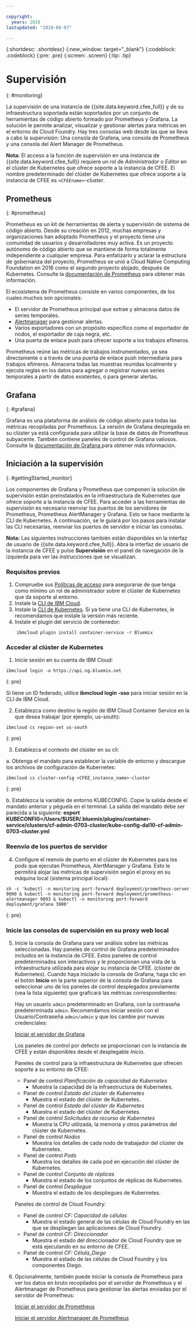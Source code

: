 ```yaml
---

copyright:
  years: 2018
lastupdated: "2018-08-07"

---
```


{:shortdesc: .shortdesc}
{:new_window: target="_blank"}
{:codeblock: .codeblock}
{:pre: .pre}
{:screen: .screen}
{:tip: .tip}

# Supervisión
{: #monitoring}

La supervisión de una instancia de {{site.data.keyword.cfee_full}} y de su infraestructura soportada están soportados por un conjunto de herramientas de código abierto formado por Prometheus y Grafana.  La solución le permite analizar, visualizar y gestionar alertas para métricas en el entorno de Cloud Foundry.  Hay tres consolas web desde las que se lleva a cabo la supervisión: Una consola de Grafana, una consola de Prometheus y una consola del Alert Manager de Prometheus.

**Nota:** El acceso a la función de supervisión en una instancia de {{site.data.keyword.cfee_full}} requiere un rol de _Administrador_ o _Editor_ en el clúster de Kubernetes que ofrece soporte a la instancia de CFEE.  El nombre predeterminado del clúster de Kubernetes que ofrece soporte a la instancia de CFEE es _`<CFEEname>`-cluster_.

## Prometheus
{: #prometheus}

Prometheus es un kit de herramientas de alerta y supervisión de sistema de código abierto. Desde su creación en 2012, muchas empresas y organizaciones han adoptado Prometheus y el proyecto tiene una comunidad de usuarios y desarrolladores muy activa.
Es un proyecto autónomo de código abierto que se mantiene de forma totalmente independiente a cualquier empresa. Para enfatizarlo y aclarar la estructura de gobernanza del proyecto, Prometheus se unió a Cloud Native Computing Foundation en 2016 como el segundo proyecto alojado, después de Kubernetes. Consulte la [documentación de Prometheus](https://prometheus.io/docs/introduction/overview/) para obtener más información.

El ecosistema de Prometheus consiste en varios componentes, de los cuales muchos son opcionales:

* El servidor de Prometheus principal que extrae y almacena datos de series temporales.</li>
* [Alertmanager](https://prometheus.io/docs/alerting/alertmanager/) para gestionar alertas.</li>
* Varios exportadores con un propósito específico como el exportador de nodos, el exportador de caja negra, etc.</li>
* Una puerta de enlace push para ofrecer soporte a los trabajos efímeros.</li>

Prometheus reúne las métricas de trabajos instrumentados, ya sea directamente o a través de una puerta de enlace push intermediaria para trabajos efímeros. Almacena todas las muestras reunidas localmente y ejecuta reglas en los datos para agregar o registrar nuevas series temporales a partir de datos existentes, o para generar alertas.

## Grafana
{: #grafana}

Grafana es una plataforma de análisis de código abierto para todas las métricas recopiladas por Prometheus. La versión de Grafana desplegada en su clúster ya está configurada para utilizar la base de datos de Prometheus subyacente. También contiene paneles de control de Grafana valiosos.  Consulte la [documentación de Grafana ](http://docs.grafana.org/guides/getting_started/) para obtener más información.

## Iniciación a la supervisión
{: #gettingStarted_monitor}

Los componentes de Grafana y Prometheus que componen la solución de supervisión están preinstalados en la infraestructura de Kubernetes que ofrece soporte a la instancia de CFEE.  Para acceder a las herramientas de supervisión es necesario reenviar los puertos de los servidores de Prometheus, Prometheus AlertManager y Grafana.  Esto se hace mediante la CLI de Kubernetes.
A continuación, se le guiará por los pasos para instalar las CLI necesarias, reenviar los puertos de servidor e iniciar las consolas.

**Nota:** Las siguientes instrucciones también están disponibles en la interfaz de usuario de {{site.data.keyword.cfee_full}}.  Abra la interfaz de usuario de la instancia de CFEE y pulse **Supervisión** en el panel de navegación de la izquierda para ver las instrucciones que se visualizan.

### Requisitos previos

1. Compruebe sus [Políticas de acceso](https://console.bluemix.net/iam/#/users) para asegurarse de que tenga como mínimo un rol de administrador sobre el clúster de Kubernetes que da soporte al entorno.
2. Instale la [CLI de IBM Cloud](https://console.bluemix.net/docs/cli/reference/ibmcloud/download_cli.html#install_use).
3. Instale la [CLI de Kubernetes](https://kubernetes.io/docs/tasks/tools/install-kubectl/).  Si ya tiene una CLI de Kubernetes, le recomendamos que instale la versión más reciente.
4. Instale el plugin del servicio de contenedor:
```
    ibmcloud plugin install container-service -r Bluemix
```

### Acceder al clúster de Kubernetes

1. Inicie sesión en su cuenta de IBM Cloud:

  ```
  ibmcloud login -a https://api.ng.bluemix.net
  ```
  {: pre}

  Si tiene un ID federado, utilice __ibmcloud login -sso__ para iniciar sesión en la CLI de IBM Cloud.

2. Establezca como destino la región de IBM Cloud Container Service en la que desea trabajar (por ejemplo, us-south):

  ```
  ibmcloud cs region-set us-south
  ```
  {: pre}

3. Establezca el contexto del clúster en su cli:

  a. Obtenga el mandato para establecer la variable de entorno y descargue los archivos de configuración de Kubernetes:

  ```
  ibmcloud cs cluster-config <CFEE_instance_name>-cluster
  ```
  {: pre}

  b. Establezca la variable de entorno KUBECONFIG. Copie la salida desde el mandato anterior y péguela en el terminal. La salida del mandato debe ser parecida a la siguiente:
  __export KUBECONFIG=/Users/$USER/.bluemix/plugins/container-service/clusters/cf-admin-0703-cluster/kube-config-dal10-cf-admin-0703-cluster.yml__

### Reenvío de los puertos de servidor
4. Configure el reenvío de puerto en el clúster de Kubernetes para los pods que ejecutan Prometheus, AlertManager y Grafana. Esto le permitirá alojar las métricas de supervisión según el proxy en su máquina local (sistema principal local):

  ```
  sh -c 'kubectl -n monitoring port-forward deployment/prometheus-server 9090 & kubectl -n monitoring port-forward deployment/prometheus-alertmanager 9093 & kubectl -n monitoring port-forward deployment/grafana 3000'
  ```
  {: pre}

### Inicie las consolas de supervisión en su proxy web local

5. Inicie la consola de Grafana para ver análisis sobre las métricas seleccionadas.  Hay paneles de control de Grafana predeterminados incluidos en la instancia de CFEE. Estos paneles de control predeterminados son interactivos y le proporcionan una vista de la infraestructura utilizada para alojar su instancia de CFEE. (clúster de Kubernetes). Cuando haya iniciado la consola de Grafana, haga clic en el botón **Inicio** en la parte superior de la consola de Grafana para seleccionar uno de los paneles de control desplegados previamente (vea la lista siguiente) que graficará las métricas correspondientes:

   Hay un usuario `admin` predeterminado en Grafana, con la contraseña predeterminada `admin`. Recomendamos iniciar sesión con el Usuario/Contraseña `admin/admin` y que los cambie por nuevas credenciales:

     [Iniciar el servidor de Grafana](https://localhost:3000)

   Los paneles de control por defecto se proporcionan con la instancia de CFEE y están disponibles desde el desplegable _Inicio_.

   Paneles de control para la infraestructura de Kubernetes que ofrecen soporte a su entorno de CFEE:
   - Panel de control _Planificación de capacidad de Kubernetes_
        - Muestra la capacidad de la infraestructura de Kubernetes.
   - Panel de control _Estado del clúster de Kubernetes_
        - Muestra el estado del clúster de Kubernetes.
   - Panel de control _Estado del clúster de Kubernetes_
        - Muestra el estado del clúster de Kubernetes.
   - Panel de control _Solicitudes de recurso de Kubernetes_
        - Muestra la CPU utilizada, la memoria y otros parámetros del clúster de Kubernetes.
   - Panel de control _Nodos_
        - Muestra los detalles de cada nodo de trabajador del clúster de Kubernetes.
   - Panel de control _Pods_
        - Muestra los detalles de cada pod en ejecución del clúster de Kubernetes.
   - Panel de control _Conjunto de réplicas_
        - Muestra el estado de los conjuntos de réplicas de Kubernetes.
   - Panel de control _Despliegue_
        - Muestra el estado de los despliegues de Kubernetes.

   Paneles de control de Cloud Foundry:
   - Panel de control _CF: Capacidad de células_
        - Muestra el estado general de las células de Cloud Foundry en las que se despliegan las aplicaciones de Cloud Foundry.
   - Panel de control _CF: Direccionador_
        - Muestra el estado del direccionador de Cloud Foundry que se está ejecutando en su entorno de CFEE.
   - Panel de control _CF: Célula_Diego_
        - Muestra el estado de las células de Cloud Foundry y los componentes Diego.

6. Opcionalmente, también puede iniciar la consola de Prometheus para ver los datos en bruto recopilados por el servidor de Prometheus y el Alertmanager de Prometheus para gestionar las alertas enviadas por el servidor de Prometheus:

     [Iniciar el servidor de Prometheus](https://localhost:9090)

     [Iniciar el servidor Alertmanager de Prometheus](https://localhost:9093)
